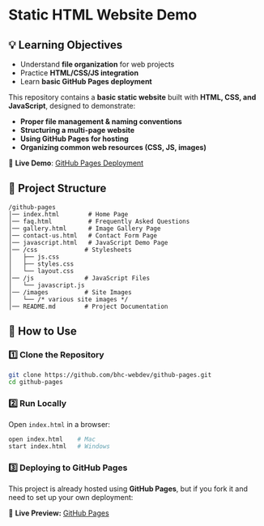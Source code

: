 # Static HTML Website Demo

## 💡 Learning Objectives  

- Understand **file organization** for web projects  
- Practice **HTML/CSS/JS integration**  
- Learn **basic GitHub Pages deployment**  

This repository contains a **basic static website** built with **HTML, CSS, and JavaScript**, designed to demonstrate:

- **Proper file management & naming conventions**  
- **Structuring a multi-page website**  
- **Using GitHub Pages for hosting**  
- **Organizing common web resources (CSS, JS, images)**  

🔗 **Live Demo**: [GitHub Pages Deployment](https://bhc-webdev.github.io/github-pages/)

## 📂 Project Structure

```
/github-pages
│── index.html        # Home Page
│── faq.html          # Frequently Asked Questions
│── gallery.html      # Image Gallery Page
│── contact-us.html   # Contact Form Page
│── javascript.html   # JavaScript Demo Page
│── /css             # Stylesheets
│   ├── js.css
│   ├── styles.css
│   └── layout.css
│── /js              # JavaScript Files
│   └── javascript.js
│── /images          # Site Images
│   └── /* various site images */
│── README.md        # Project Documentation
```

## 🚀 How to Use

### 1️⃣ Clone the Repository

```sh
git clone https://github.com/bhc-webdev/github-pages.git
cd github-pages
```

### 2️⃣ Run Locally  

Open `index.html` in a browser:  

```sh
open index.html    # Mac
start index.html   # Windows
```

### 3️⃣ Deploying to GitHub Pages  

This project is already hosted using **GitHub Pages**, but if you fork it and need to set up your own deployment:  

🔗 **Live Preview:** [GitHub Pages](https://bhc-webdev.github.io/github-pages/)  
